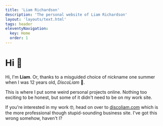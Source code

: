 ```yaml
---
title: 'Liam Richardson'
description: 'The personal website of Liam Richardson'
layout: 'layouts/text.html'
tags: header
eleventyNavigation:
  key: Home
  order: 1
---
```


# Hi 👋

<p class="Lede"?>Hi, I'm <strong>Liam</strong>. Or, thanks to a misguided choice of nickname one summer when I was 12 years old, <em>DiscoLiam</em> 🪩.</p>

This is where I put some weird personal projects online. Nothing too exciting to be honest, but some of it didn't need to be on my work site.

If you're interested in my work 🤓, head on over to [discoliam.com](https://discoliam.com) which is the more professional though stupid-sounding business site. I've got this wrong somehow, haven't I?
